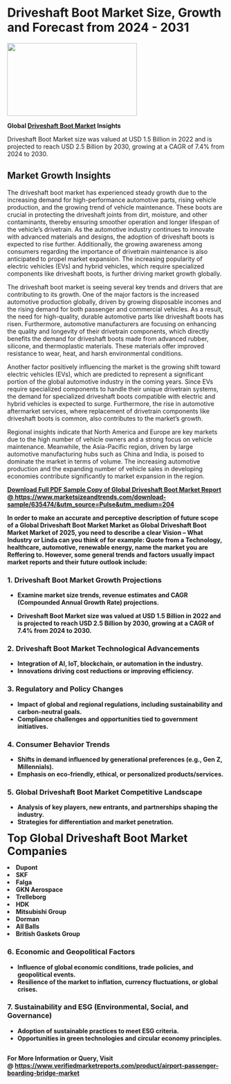 <H1>Driveshaft Boot Market Size, Growth and Forecast from 2024 - 2031</H1><img class="aligncenter size-medium wp-image-584254" src="https://thirdeyenews.in/wp-content/uploads/2024/09/Global-Market-Research-300x168.jpeg" alt="" width="300" height="168" /><p><strong>Global&nbsp;<a href="https://www.marketsizeandtrends.com/download-sample/635474/&amp;utm_source=Pulse&amp;utm_medium=204">Driveshaft Boot Market</a> Insights</strong></p><p>Driveshaft Boot Market size was valued at USD 1.5 Billion in 2022 and is projected to reach USD 2.5 Billion by 2030, growing at a CAGR of 7.4% from 2024 to 2030.</p><p><h2>Market Growth Insights</h2> <p>The driveshaft boot market has experienced steady growth due to the increasing demand for high-performance automotive parts, rising vehicle production, and the growing trend of vehicle maintenance. These boots are crucial in protecting the driveshaft joints from dirt, moisture, and other contaminants, thereby ensuring smoother operation and longer lifespan of the vehicle’s drivetrain. As the automotive industry continues to innovate with advanced materials and designs, the adoption of driveshaft boots is expected to rise further. Additionally, the growing awareness among consumers regarding the importance of drivetrain maintenance is also anticipated to propel market expansion. The increasing popularity of electric vehicles (EVs) and hybrid vehicles, which require specialized components like driveshaft boots, is further driving market growth globally.</p> <p><strong><a href="#"></a></strong></p> <p>The driveshaft boot market is seeing several key trends and drivers that are contributing to its growth. One of the major factors is the increased automotive production globally, driven by growing disposable incomes and the rising demand for both passenger and commercial vehicles. As a result, the need for high-quality, durable automotive parts like driveshaft boots has risen. Furthermore, automotive manufacturers are focusing on enhancing the quality and longevity of their drivetrain components, which directly benefits the demand for driveshaft boots made from advanced rubber, silicone, and thermoplastic materials. These materials offer improved resistance to wear, heat, and harsh environmental conditions.</p> <p>Another factor positively influencing the market is the growing shift toward electric vehicles (EVs), which are predicted to represent a significant portion of the global automotive industry in the coming years. Since EVs require specialized components to handle their unique drivetrain systems, the demand for specialized driveshaft boots compatible with electric and hybrid vehicles is expected to surge. Furthermore, the rise in automotive aftermarket services, where replacement of drivetrain components like driveshaft boots is common, also contributes to the market’s growth.</p> <p>Regional insights indicate that North America and Europe are key markets due to the high number of vehicle owners and a strong focus on vehicle maintenance. Meanwhile, the Asia-Pacific region, driven by large automotive manufacturing hubs such as China and India, is poised to dominate the market in terms of volume. The increasing automotive production and the expanding number of vehicle sales in developing economies contribute significantly to market expansion in the region.</p> <p><strong><a href="#"></p><p><span class=""><strong>Download Full PDF Sample Copy of Global Driveshaft Boot Market Report</strong> @ <a href="https://www.marketsizeandtrends.com/download-sample/635474/&amp;utm_source=Pulse&amp;utm_medium=204" target="_blank">https://www.marketsizeandtrends.com/download-sample/635474/&amp;utm_source=Pulse&amp;utm_medium=204</a></span></p><p>In order to make an accurate and perceptive description of future scope of a Global&nbsp;Driveshaft Boot Market Market as Global&nbsp;Driveshaft Boot Market Market of 2025, you need to describe a clear Vision &ndash; What Industry or Linda can you think of for example: Quote from a Technology, healthcare, automotive, renewable energy, name the market you are Reffering to. However, some general trends and factors usually impact market reports and their future outlook include:</p><h3>1.&nbsp;<strong>Driveshaft Boot Market Growth Projections</strong></h3><ul><li>Examine market size trends, revenue estimates and CAGR (Compounded Annual Growth Rate) projections.</li><li><p>Driveshaft Boot Market size was valued at USD 1.5 Billion in 2022 and is projected to reach USD 2.5 Billion by 2030, growing at a CAGR of 7.4% from 2024 to 2030.</p></li></ul><h3>2.&nbsp;<strong>Driveshaft Boot Market Technological Advancements</strong></h3><ul><li>Integration of AI, IoT, blockchain, or automation in the industry.</li><li>Innovations driving cost reductions or improving efficiency.</li></ul><h3>3.&nbsp;<strong>Regulatory and Policy Changes</strong></h3><ul><li>Impact of global and regional regulations, including sustainability and carbon-neutral goals.</li><li>Compliance challenges and opportunities tied to government initiatives.</li></ul><h3>4.&nbsp;<strong>Consumer Behavior Trends</strong></h3><ul><li>Shifts in demand influenced by generational preferences (e.g., Gen Z, Millennials).</li><li>Emphasis on eco-friendly, ethical, or personalized products/services.</li></ul><h3>5.&nbsp;<strong>Global Driveshaft Boot Market Competitive Landscape</strong></h3><ul><li>Analysis of key players, new entrants, and partnerships shaping the industry.</li><li>Strategies for differentiation and market penetration.</li></ul><p data-pm-slice="1 1 []"><span style="color: inherit; font-family: inherit; font-size: 25px;">Top Global Driveshaft Boot Market Companies</span></p><div class="" data-test-id=""><p><li>Dupont</li><li> SKF</li><li> Falga</li><li> GKN Aerospace</li><li> Trelleborg</li><li> HDK</li><li> Mitsubishi Group</li><li> Dorman</li><li> All Balls</li><li> British Gaskets Group</li></p></div><h3>6.&nbsp;<strong>Economic and Geopolitical Factors</strong></h3><ul><li>Influence of global economic conditions, trade policies, and geopolitical events.</li><li>Resilience of the market to inflation, currency fluctuations, or global crises.</li></ul><h3>7.&nbsp;<strong>Sustainability and ESG (Environmental, Social, and Governance)</strong></h3><ul><li>Adoption of sustainable practices to meet ESG criteria.</li><li>Opportunities in green technologies and circular economy principles.</li></ul><h2><strong style="font-size: 14px;">For More Information or Query, Visit @&nbsp;</strong><a style="background-color: #ffffff; font-size: 14px;" href="https://www.marketsizeandtrends.com/report/driveshaft-boot-market/" target="_blank">https://www.verifiedmarketreports.com/product/airport-passenger-boarding-bridge-market</a></h2>
